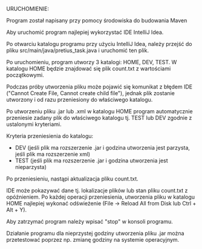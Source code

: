 URUCHOMIENIE:

Program został napisany przy pomocy środowiska do budowania Maven 

Aby uruchomić program najlepiej wykorzystać IDE IntelliJ Idea.

Po otwarciu katalogu programu przy użyciu IntelliJ Idea, należy przejść do pliku src/main/java/pretius_task.java i uruchomić ten plik.

Po uruchomieniu, program utworzy 3 katalogi: HOME, DEV, TEST.
W katalogu HOME będzie znajdować się plik count.txt z wartościami początkowymi.

Podczas próby utworzenia pliku może pojawić się komunikat z błędem IDE ("Cannot Create File, Cannot create child file"), jednak plik zostanie utworzony i od razu przeniesiony do właściwego katalogu.

Po utworzeniu pliku .jar lub .xml w katalogu HOME program automatycznie przeniesie zadany plik do właściwego katalogu tj. TEST lub DEV zgodnie z ustalonymi kryteriami.

Kryteria przeniesienia do katalogu:
- DEV (jeśli plik ma rozszerzenie .jar i godzina utworzenia jest parzysta, jeśli plik ma rozszerzenie xml)
- TEST (jeśli plik ma rozszerzenie .jar i godzina utworzenia jest nieparzysta)

Po przeniesieniu, nastąpi aktualizacja pliku count.txt.

IDE może pokazywać dane tj. lokalizacje plików lub stan pliku count.txt z opóźnieniem. Po każdej operacji przeniesienia, utworzenia pliku w katalogu HOME najlepiej wykonać odświeżenie (File -> Reload All from Disk lub Ctrl + Alt + Y).

Aby zatrzymać program należy wpisać "stop" w konsoli programu.

Działanie programu dla nieprzystej godziny utworzenia pliku .jar można przetestować poprzez np. zmianę godziny na systemie operacyjnym.


